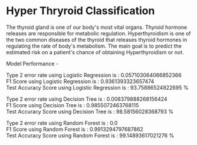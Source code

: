# Hyper Thryroid Classification
The thyroid gland is one of our body's most vital organs. Thyroid hormone releases are responsible for metabolic regulation.
Hyperthyroidism is one of the two common diseases of the thyroid that releases thyroid hormones in regulating the rate of body's metabolism. The main goal is to predict the estimated risk on a patient's chance of obtaining Hyperthyroidism or not.

Model Performance - 

Type 2 error rate using Logistic Regression is : 0.057103064066852366 </br>
F1 Score using Logistic Regression is :  0.9361393323657474</br>
Test Accuracy Score using Logistic Regression is :  93.75886524822695 %</br>

Type 2 error rate using Decision Tree is : 0.008379888268156424</br>
F1 Score using Decision Tree is :  0.9855072463768115</br>
Test Accuracy Score using Decision Tree is :  98.58156028368793 %</br>

Type 2 error rate using Random Forest is : 0.0</br>
F1 Score using Random Forest is :  0.9913294797687862</br>
Test Accuracy Score using Random Forest is :  99.14893617021276 %</br>
